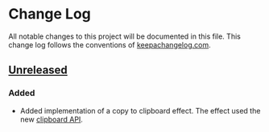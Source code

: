 # Change Log

All notable changes to this project will be documented in this file. This change
log follows the conventions of [keepachangelog.com](http://keepachangelog.com/).

## [Unreleased]

### Added

- Added implementation of a copy to clipboard effect. The effect used the new
  [clipboard API](https://developer.mozilla.org/en-US/docs/Web/API/Clipboard_API).

[Unreleased]: https://github.com/jwierzbi/rf-rx-clipboard/compare/9e691ddd...HEAD
